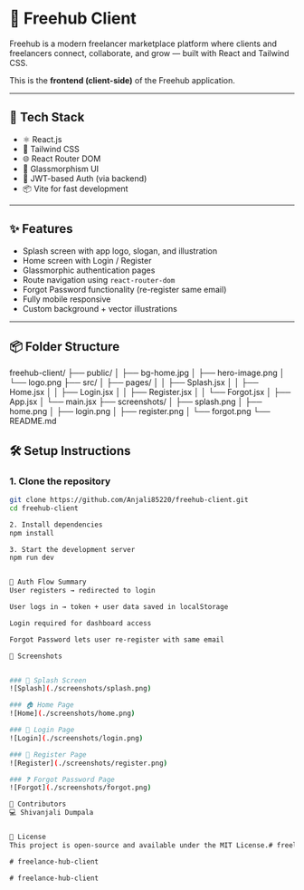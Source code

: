 # 🚀 Freehub Client

Freehub is a modern freelancer marketplace platform where clients and freelancers connect, collaborate, and grow — built with React and Tailwind CSS.

This is the **frontend (client-side)** of the Freehub application.

---


## 🧰 Tech Stack

- ⚛️ React.js
- 💨 Tailwind CSS
- 🌐 React Router DOM
- 🎨 Glassmorphism UI
- 🔐 JWT-based Auth (via backend)
- 📦 Vite for fast development

---

## ✨ Features

- Splash screen with app logo, slogan, and illustration
- Home screen with Login / Register
- Glassmorphic authentication pages
- Route navigation using `react-router-dom`
- Forgot Password functionality (re-register same email)
- Fully mobile responsive
- Custom background + vector illustrations

---

## 📦 Folder Structure

freehub-client/
├── public/
│ ├── bg-home.jpg
│ ├── hero-image.png
│ └── logo.png
├── src/
│ ├── pages/
│ │ ├── Splash.jsx
│ │ ├── Home.jsx
│ │ ├── Login.jsx
│ │ ├── Register.jsx
│ │ └── Forgot.jsx
│ ├── App.jsx
│ └── main.jsx
├── screenshots/
│ ├── splash.png
│ ├── home.png
│ ├── login.png
│ ├── register.png
│ └── forgot.png
└── README.md

## 🛠️ Setup Instructions

### 1. Clone the repository

```bash
git clone https://github.com/Anjali85220/freehub-client.git
cd freehub-client

2. Install dependencies
npm install

3. Start the development server
npm run dev


🔐 Auth Flow Summary
User registers → redirected to login

User logs in → token + user data saved in localStorage

Login required for dashboard access

Forgot Password lets user re-register with same email

📸 Screenshots


### 🚀 Splash Screen
![Splash](./screenshots/splash.png)

### 🏠 Home Page
![Home](./screenshots/home.png)

### 🔐 Login Page
![Login](./screenshots/login.png)

### 📝 Register Page
![Register](./screenshots/register.png)

### ❓ Forgot Password Page
![Forgot](./screenshots/forgot.png)

🤝 Contributors
💻 Shivanjali Dumpala


📄 License
This project is open-source and available under the MIT License.#   f r e e l a n c e - h u b - c l i e n t  
 #   f r e e l a n c e - h u b - c l i e n t  
 #   f r e e l a n c e - h u b - c l i e n t  
 